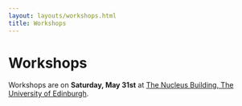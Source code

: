 ```yaml
---
layout: layouts/workshops.html
title: Workshops
---
```


# Workshops

Workshops are on **Saturday, May 31st** at [The Nucleus Building, The University of Edinburgh][nucleus-building].

[nucleus-building]: https://science-engineering.ed.ac.uk/nucleus-building
